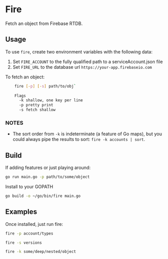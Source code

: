 # Fire

Fetch an object from Firebase RTDB.

## Usage

To use `fire`, create two environment variables with the following data:

1. Set `FIRE_ACCOUNT` to the fully qualified path to a serviceAccount.json file
2. Set `FIRE_URL` to the database url `https://your-app.firebaseio.com`

To fetch an object:

```bash
    fire [-p] [-s] path/to/obj`
    
    Flags
      -k shallow, one key per line
      -p pretty print
      -s fetch shallow
```

### NOTES

* The sort order from `-k` is indeterminate (a feature of Go maps), but you could always pipe the results to sort: `fire -k accounts | sort`.

## Build

If adding features or just playing around:

```bash
go run main.go -p path/to/some/object
```

Install to your GOPATH

```bash
go build -o ~/go/bin/fire main.go
```

## Examples

Once installed, just run fire:

```bash
fire -p account/types

fire -s versions

fire -k some/deep/nested/object 
```